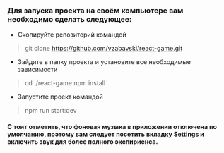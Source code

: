 
### Для запуска проекта на своём компьютере вам необходимо сделать следующее:
* Скопируйте репозиторий командой
>  git clone https://github.com/vzabavski/react-game.git
* Зайдите в папку проекта и установите все необходимые зависимости
>   cd ./react-game
>   npm install
* Запустите проект командой
>   npm run start:dev

#### С тоит отметить, что фоновая музыка в приложении отключена по умолчанию, поэтому вам следует посетить вкладку Settings  и включить звук для более полного экспириенса.
